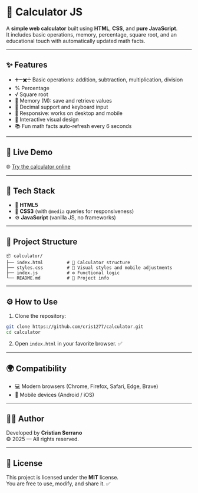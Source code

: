 # 🧮 Calculator JS

A **simple web calculator** built using **HTML**, **CSS**, and **pure JavaScript**.  
It includes basic operations, memory, percentage, square root, and an educational touch with automatically updated math facts.

---

## ✨ Features

- ➕➖✖️➗ Basic operations: addition, subtraction, multiplication, division  
- % Percentage  
- √ Square root  
- 💾 Memory (M): save and retrieve values  
- 🔢 Decimal support and keyboard input  
- 📱 Responsive: works on desktop and mobile  
- 🎨 Interactive visual design  
- 📚 Fun math facts auto-refresh every 6 seconds

---

## 🔗 Live Demo

🌐 [Try the calculator online](https://cris1277.github.io/calculator/)

---

## 🧩 Tech Stack

- 🧱 **HTML5**
- 🎨 **CSS3** (with `@media` queries for responsiveness)
- ⚙️ **JavaScript** (vanilla JS, no frameworks)

---

## 📁 Project Structure

```
📦 calculator/
├── index.html         # 📄 Calculator structure
├── styles.css         # 🎨 Visual styles and mobile adjustments
├── index.js           # ⚙️ Functional logic
└── README.md          # 📝 Project info
```

---

## ⚙️ How to Use

1. Clone the repository:

```bash
git clone https://github.com/cris1277/calculator.git
cd calculator
```

2. Open `index.html` in your favorite browser. ✅

---

## 🌍 Compatibility

- 💻 Modern browsers (Chrome, Firefox, Safari, Edge, Brave)
- 📱 Mobile devices (Android / iOS)

---

## 👨‍💻 Author

Developed by **Cristian Serrano**  
© 2025 — All rights reserved.

---

## 📝 License

This project is licensed under the **MIT** license.  
You are free to use, modify, and share it. ✅
